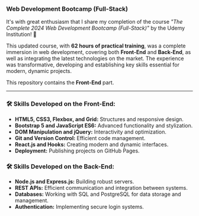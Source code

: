 ### Web Development Bootcamp (Full-Stack)

It's with great enthusiasm that I share my completion of the course _"The Complete 2024 Web Development Bootcamp (Full-Stack)"_ by the Udemy Institution! 🚀

This updated course, with **62 hours of practical training**, was a complete immersion in web development, covering both **Front-End** and **Back-End**, as well as integrating the latest technologies on the market. The experience was transformative, developing and establishing key skills essential for modern, dynamic projects.

This repository contains the **Front-End** part.

---

### 🛠️ Skills Developed on the Front-End:
- **HTML5, CSS3, Flexbox, and Grid:** Structures and responsive design.
- **Bootstrap 5 and JavaScript ES6:** Advanced functionality and stylization.
- **DOM Manipulation and jQuery:** Interactivity and optimization.
- **Git and Version Control:** Efficient code management.
- **React.js and Hooks:** Creating modern and dynamic interfaces.
- **Deployment:** Publishing projects on GitHub Pages.

### 🛠️ Skills Developed on the Back-End:
- **Node.js and Express.js:** Building robust servers.
- **REST APIs:** Efficient communication and integration between systems.
- **Databases:** Working with SQL and PostgreSQL for data storage and management.
- **Authentication:** Implementing secure login systems.


